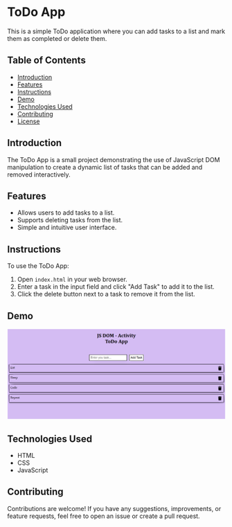 # ToDo App

This is a simple ToDo application where you can add tasks to a list and mark them as completed or delete them.

## Table of Contents

- [Introduction](#introduction)
- [Features](#features)
- [Instructions](#instructions)
- [Demo](#demo)
- [Technologies Used](#technologies-used)
- [Contributing](#contributing)
- [License](#license)

## Introduction

The ToDo App is a small project demonstrating the use of JavaScript DOM manipulation to create a dynamic list of tasks that can be added and removed interactively.

## Features

- Allows users to add tasks to a list.
- Supports deleting tasks from the list.
- Simple and intuitive user interface.

## Instructions

To use the ToDo App:

1. Open `index.html` in your web browser.
2. Enter a task in the input field and click "Add Task" to add it to the list.
3. Click the delete button next to a task to remove it from the list.

## Demo

[![ToDo App Preview](preview.png)](https://hardik-techie.github.io/ToDo-App/)

## Technologies Used

- HTML
- CSS
- JavaScript

## Contributing

Contributions are welcome! If you have any suggestions, improvements, or feature requests, feel free to open an issue or create a pull request.

